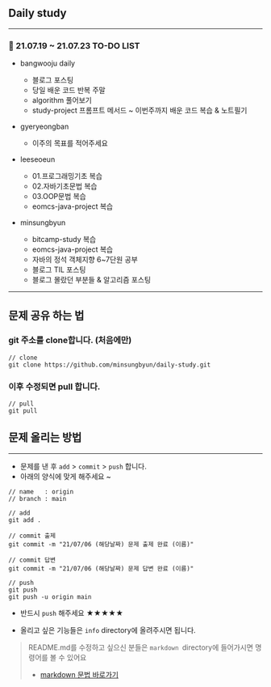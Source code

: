 ## Daily study

---

### 📝 21.07.19 ~ 21.07.23 TO-DO LIST

- bangwooju
  daily
  - 블로그 포스팅
  - 당일 배운 코드 반복
  주말
  - algorithm 풀어보기
  - study-project 프롬프트 메서드 ~ 이번주까지 배운 코드 복습 & 노트필기
  
- gyeryeongban
  - 이주의 목표를 적어주세요
- leeseoeun
  - 01.프로그래밍기초 복습
  - 02.자바기초문법 복습
  - 03.OOP문법 복습
  - eomcs-java-project 복습
- minsungbyun
  - bitcamp-study 복습
  - eomcs-java-project 복습
  - 자바의 정석 객체지향 6~7단원 공부
  - 블로그 TIL 포스팅
  - 블로그 몰랐던 부분들 & 알고리즘 포스팅

---

## 문제 공유 하는 법

### git 주소를 clone합니다. (처음에만)

```
// clone
git clone https://github.com/minsungbyun/daily-study.git
```

### 이후 수정되면 pull 합니다.

```
// pull
git pull
```

## 문제 올리는 방법

---

- 문제를 낸 후 `add` > `commit` > `push` 합니다.
- 아래의 양식에 맞게 해주세요 ~

```
// name   : origin
// branch : main

// add
git add .

// commit 출제
git commit -m "21/07/06 (해당날짜) 문제 출제 완료 (이름)"

// commit 답변
git commit -m "21/07/06 (해당날짜) 문제 답변 완료 (이름)"

// push
git push
git push -u origin main
```

- 반드시 `push` 해주세요 ★★★★★

- 올리고 싶은 기능들은 `info` directory에 올려주시면 됩니다.

> README.md를 수정하고 싶으신 분들은 `markdown `directory에 들어가시면 명령어를 볼 수 있어요<br>
>
> - [markdown 문법 바로가기](https://github.com/minsungbyun/daily-study/tree/main/markdown)
